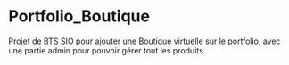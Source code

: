 # Portfolio_Boutique
Projet de BTS SIO pour ajouter une Boutique virtuelle sur le portfolio, avec une partie admin pour pouvoir gérer tout les produits
